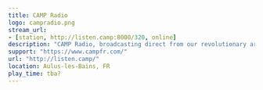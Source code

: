 ```yaml
---
title: CAMP Radio
logo: campradio.png
stream_url:
- [station, http://listen.camp:8000/320, online]
description: "CAMP Radio, broadcasting direct from our revolutionary arts facility high in the French Pyrenees."
support: "https://www.campfr.com/"
url: "http://listen.camp/"
location: Aulus-les-Bains, FR
play_time: tba?
---
```

